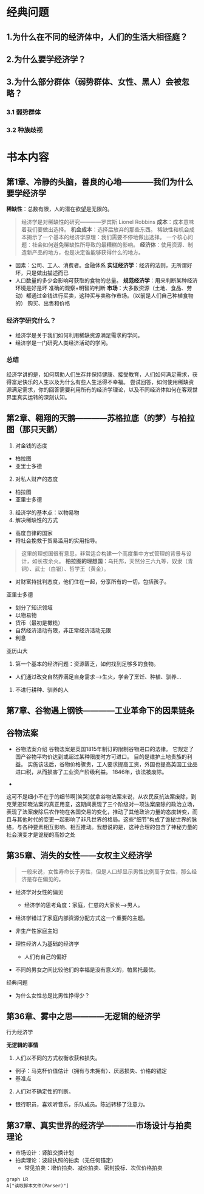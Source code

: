 
# 经典问题
## 1.为什么在不同的经济体中，人们的生活大相径庭？
## 2.为什么要学经济学？
## 3.为什么部分群体（弱势群体、女性、黑人）会被忽略？
### 3.1 弱势群体

### 3.2 种族歧视


# 书本内容

## 第1章、冷静的头脑，善良的心地————我们为什么要学经济学
**稀缺性**：总数有限，人的潜在欲望是无限的。
> 经济学是对稀缺性的研究————罗宾斯 Lionel Robbins
**成本**：成本意味着我们要做出选择。
**机会成本**：选择后放弃的那些东西。
稀缺性和机会成本揭示了一个基本的经济学原理：我们需要不停地做出选择。
一个核心问题：社会如何避免稀缺性所导致的最糟糕的影响。
**经济体**：使用资源、制造新产品的地方，也是决定谁能够获得什么的地方。
- 因素：公司、工人、消费者。金融体系
**实证经济学**：经济的法则，无所谓好坏，只是做出描述而已
- 人口数量的多少会影响可获取的食物的总量。
**规范经济学**：用来判断某种经济环境是好是坏
准确的观察+明智的判断
**市场**：大多数资源（土地、食品、劳动）都通过金钱进行买卖，这种买与卖称作市场。（以前是人们自己种植食物的）
购买、出售和价格

### 经济学研究什么？
- 经济学是关于我们如何利用稀缺资源满足需求的学问。
- 经济学是一门研究人类经济活动的学问。

### 总结
经济学讲的是，如何帮助人们生存并保持健康、接受教育，人们如何满足需求，获得富足快乐的人生以及为什么有些人生活得不幸福。
尝试回答，如何使用稀缺资源满足需求，你的回答需要利用所有的经济学理论，以及不同经济体如何在客观世界里真实运转的深刻认知。

## 第2章、翱翔的天鹅————苏格拉底（的梦）与柏拉图（那只天鹅）
1. 对金钱的态度
  - 柏拉图
  - 亚里士多德
2. 对私人财产的态度
  - 柏拉图
  - 亚里士多德
3. 经济学的基本点：以物易物
4. 解决稀缺性的方式
  - 高度自律的国家
  - 将社会挽救于贸易滥用的实用指导。


> 这里的理想国很有意思，非常适合构建一个高度集中方式管理的背景与设计，如长夜余火。
**柏拉图的理想国**：乌托邦，天然分三六九等，奴隶（青铜）、武士（白银）、哲学王（黄金）。
- 对财富持批判态度，他们住在一起，分享所有的一切，包括孩子。

亚里士多德
- 划分了知识领域
- 以物易物
- 货币（最初是橄榄）
- 自然经济活动有限，非正常经济活动无限
- 利息

亚历山大

1. 第一个基本的经济问题：资源匮乏，如何找到足够多的食物。
- 人们通过改变自然界满足自身需求-->生火，学会了烹饪、种植、驯养...
1. 不进行耕种、驯养的人




## 第7章、谷物遇上钢铁————工业革命下的因果链条



## 谷物法案
- 谷物法案介绍
  谷物法案是英国1815年制订的限制谷物进口的法律。
  它规定了国产谷物平均价达到或超过某种限度时方可进口。
  目的是维护土地贵族的利益。
  实施该法后，谷物价格骤贵，工人要求提高工资，外国也提高英国工业品进口税，从而损害了工业资产阶级利益。
  1846年，该法被废除。

- 





这可不是细小不在乎的细节啊[笑哭]就拿谷物法案来说，从农民反抗法案废除，到克莱恩知晓法案的真正用意，这期间表现了三个阶级对一项法案废除的政治立场，表现了法案废除后农作物在各国交易的变化，推动了其他政治力量的态度转变，而且与其他时代的变更一起影响了非凡世界的格局。这些“细节”构成了诡秘世界的脉络，与各种要素相互影响、相互推动。我想说的是，这种合理的包含了神秘力量的社会演变才是诡秘的高妙之处

## 第35章、消失的女性——女权主义经济学
> 一般来说，女性寿命长于男性，但是人口却显示男性比例高于女性，那么经济是存在偏见的。
- 经济学对女性的偏见
  - 经济学的思考角度：家庭，仁慈的大家长-->男人。
- 经济学错过了家庭内部资源分配方式这一个重要的主题。
- 非生产性家庭主妇

- 理性经济人为基础的经济学
  - 人们有自己的偏好

- 不同的男女之间比较他们的幸福是没有意义的，帕累托最优。

经典问题
- 为什么女性总是比男性挣得少？

## 第36章、雾中之思————无逻辑的经济学
行为经济学

**无逻辑的事情**
1. 人们以不同的方式权衡收获和损失。
  - 例子：马克杯价值估计（拥有与未拥有）、厌恶损失、价格的锚定
  - 基准点
2. 人们对不确定性的判断。
  - 银行职员，喜欢听音乐，乐队成员。陈述转移了注意力。

## 第37章、真实世界的经济学————市场设计与拍卖理论
- 市场设计：肾脏交换计划
- 拍卖理论：波段执照的拍卖（无任何锚定）
  - 常见拍卖：增价拍卖、减价拍卖、密封投标、次优价格拍卖







```mermaid
graph LR
A["读取脚本文件(Parser)"]



```
